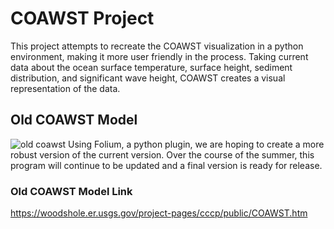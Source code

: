 # COAWST Project
This project attempts to recreate the COAWST visualization in a python environment, making it more user friendly in the process. Taking current data about the ocean surface temperature, surface height, sediment distribution, and significant wave height, COAWST creates a visual representation of the data.
## Old COAWST Model ##
![old coawst](https://user-images.githubusercontent.com/29386007/27142209-61ac2216-50f8-11e7-8e0b-dafd3090c8c4.png)
Using Folium, a python plugin, we are hoping to create a more robust version of the current version. Over the course of the summer, this program will continue to be updated and a final version is ready for release.

### Old COAWST Model Link ###
https://woodshole.er.usgs.gov/project-pages/cccp/public/COAWST.htm
